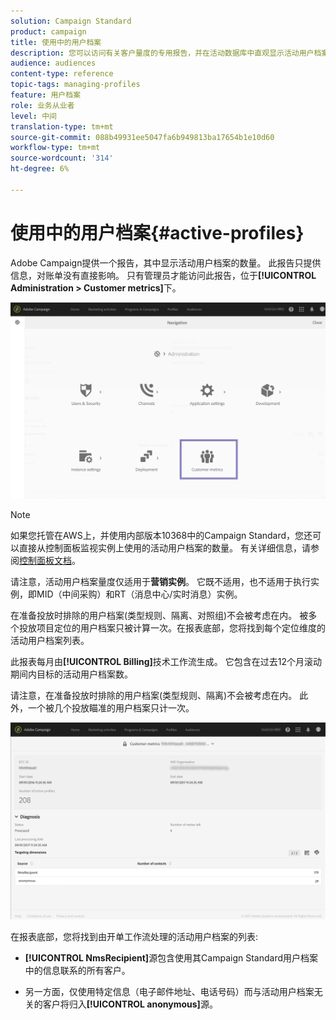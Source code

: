 ```yaml
---
solution: Campaign Standard
product: campaign
title: 使用中的用户档案
description: 您可以访问有关客户量度的专用报告，并在活动数据库中直观显示活动用户档案。
audience: audiences
content-type: reference
topic-tags: managing-profiles
feature: 用户档案
role: 业务从业者
level: 中间
translation-type: tm+mt
source-git-commit: 088b49931ee5047fa6b949813ba17654b1e10d60
workflow-type: tm+mt
source-wordcount: '314'
ht-degree: 6%

---
```



# 使用中的用户档案{#active-profiles}

Adobe Campaign提供一个报告，其中显示活动用户档案的数量。 此报告只提供信息，对账单没有直接影响。 只有管理员才能访问此报告，位于&#x200B;**[!UICONTROL Administration > Customer metrics]**&#x200B;下。

![](assets/audience_active_profiles1.png)

>[!NOTE]
>
>如果您托管在AWS上，并使用内部版本10368中的Campaign Standard，您还可以直接从控制面板监视实例上使用的活动用户档案的数量。 有关详细信息，请参阅[控制面板文档](https://docs.adobe.com/content/help/en/control-panel/using/performance-monitoring/active-profiles-monitoring.html)。
>
>请注意，活动用户档案量度仅适用于&#x200B;**营销实例**。 它既不适用，也不适用于执行实例，即MID（中间采购）和RT（消息中心/实时消息）实例。


在准备投放时排除的用户档案(类型规则、隔离、对照组)不会被考虑在内。 被多个投放项目定位的用户档案只被计算一次。在报表底部，您将找到每个定位维度的活动用户档案列表。

此报表每月由&#x200B;**[!UICONTROL Billing]**&#x200B;技术工作流生成。 它包含在过去12个月滚动期间内目标的活动用户档案数。

请注意，在准备投放时排除的用户档案(类型规则、隔离)不会被考虑在内。 此外，一个被几个投放瞄准的用户档案只计一次。

![](assets/audience_active_profiles2.png)

在报表底部，您将找到由开单工作流处理的活动用户档案的列表:

* **[!UICONTROL NmsRecipient]**&#x200B;源包含使用其Campaign Standard用户档案中的信息联系的所有客户。

* 另一方面，仅使用特定信息（电子邮件地址、电话号码）而与活动用户档案无关的客户将归入&#x200B;**[!UICONTROL anonymous]**&#x200B;源。
